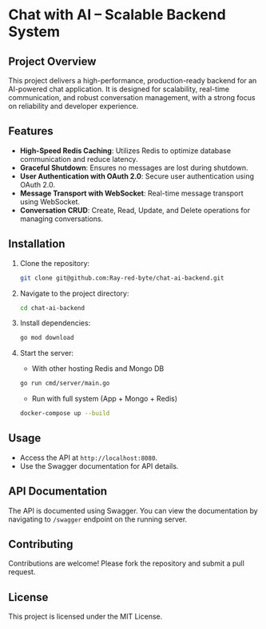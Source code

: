 # Chat with AI – Scalable Backend System

## Project Overview
This project delivers a high-performance, production-ready backend for an AI-powered chat application. It is designed for scalability, real-time communication, and robust conversation management, with a strong focus on reliability and developer experience.

## Features
- **High-Speed Redis Caching**: Utilizes Redis to optimize database communication and reduce latency.
- **Graceful Shutdown**: Ensures no messages are lost during shutdown.
- **User Authentication with OAuth 2.0**: Secure user authentication using OAuth 2.0.
- **Message Transport with WebSocket**: Real-time message transport using WebSocket.
- **Conversation CRUD**: Create, Read, Update, and Delete operations for managing conversations.

## Installation
1. Clone the repository:
   ```bash
   git clone git@github.com:Ray-red-byte/chat-ai-backend.git
   ```
2. Navigate to the project directory:
   ```bash
   cd chat-ai-backend
   ```
3. Install dependencies:
   ```bash
   go mod download
   ```
4. Start the server:
    - With other hosting Redis and Mongo DB 
   ```bash
   go run cmd/server/main.go
   ```

   - Run with full system (App + Mongo + Redis)
   ```bash
   docker-compose up --build

## Usage
- Access the API at `http://localhost:8080`.
- Use the Swagger documentation for API details.

## API Documentation
The API is documented using Swagger. You can view the documentation by navigating to `/swagger` endpoint on the running server.

## Contributing
Contributions are welcome! Please fork the repository and submit a pull request.

## License
This project is licensed under the MIT License.
